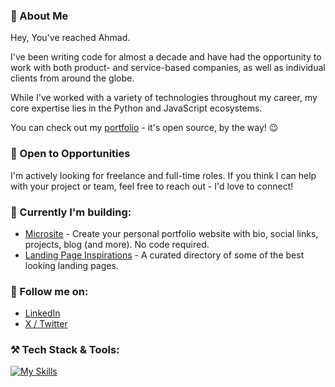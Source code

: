### 👋 About Me

Hey, You've reached Ahmad.

I've been writing code for almost a decade and have had the opportunity to work with both product- and service-based companies, as well as individual clients from around the globe.

While I've worked with a variety of technologies throughout my career, my core expertise lies in the Python and JavaScript ecosystems.

You can check out my [portfolio](https://ahmadgirach.com) - it's open source, by the way! 😉

### 🚀 Open to Opportunities

I'm actively looking for freelance and full-time roles.
If you think I can help with your project or team, feel free to reach out - I'd love to connect!

### 📎 Currently I'm building:

- [Microsite](https://microsite.live) - Create your personal portfolio website with bio, social links, projects, blog (and more). No code required.
- [Landing Page Inspirations](https://landingpageinspirations.com) - A curated directory of some of the best looking landing pages.
<!-- - [MiniDrive](https://minidrive.vercel.app) - A full-stack file manager web app that allow users to create folders, upload files etc. -->

### 🤝 Follow me on:
- [LinkedIn](https://linkedin.com/in/ahmadgirach)
- [X / Twitter](https://x.com/MrAhmadGirach)

### ⚒ Tech Stack & Tools:
[![My Skills](https://skillicons.dev/icons?i=html,css,sass,tailwind,py,js,ts,django,flask,nodejs,express,mongodb,mysql,postgres,angular,react,nextjs,vscode,git,github,bash,netlify,vercel,postman,docker)](https://skillicons.dev)
